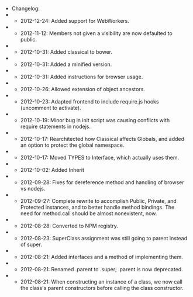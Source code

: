  * Changelog:
 *   - 2012-12-24: Added support for WebWorkers.
 *   - 2012-11-12: Members not given a visibility are now defaulted to public.
 *   - 2012-10-31: Added classical to bower.
 *   - 2012-10-31: Added a minified version.
 *   - 2012-10-31: Added instructions for browser usage.
 *   - 2012-10-26: Allowed extension of object ancestors.
 *   - 2012-10-23: Adapted frontend to include require.js hooks (uncomment to activate).
 *   - 2012-10-19: Minor bug in init script was causing conflicts with require statements in nodejs.
 *   - 2012-10-17: Rearchitected how Classical affects Globals, and added an option to protect the global namespace.
 *   - 2012-10-17: Moved TYPES to Interface, which actually uses them.
 *   - 2012-10-02: Added Inherit
 *   - 2012-09-28: Fixes for dereference method and handling of browser vs nodejs.
 *   - 2012-09-27: Complete rewrite to accomplish Public, Private, and Protected instances,
                   and to better handle method bindings. The need for method.call should be
                   almost nonexistent, now.
 *   - 2012-08-28: Converted to NPM registry.
 *   - 2012-08-23: SuperClass assignment was still going to parent instead of super.
 *   - 2012-08-21: Added interfaces and a method of implementing them.
 *   - 2012-08-21: Renamed .parent to .super; .parent is now deprecated.
 *   - 2012-08-21: When constructing an instance of a class, we now call the class's
                   parent constructors before calling the class constructor.
